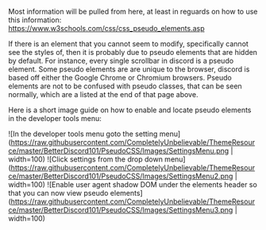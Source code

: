 Most information will be pulled from here, at least in reguards on how to use this information: https://www.w3schools.com/css/css_pseudo_elements.asp

If there is an element that you cannot seem to modify, specifically cannot see the styles of, then it is probably due to pseudo elements that are hidden by default. For instance, every single scrollbar in discord is a pseudo element. Some pseudo elements are are unique to the browser, discord is based off either the Google Chrome or Chromium browsers. Pseudo elements are not to be confused with pseudo classes, that can be seen normally, which are a listed at the end of that page above.

Here is a short image guide on how to enable and locate pseudo elements in the developer tools menu:

![In the developer tools menu goto the setting menu](https://raw.githubusercontent.com/CompletelyUnbelievable/ThemeResource/master/BetterDiscord101/PseudoCSS/Images/SettingsMenu.png | width=100)
![Click settings from the drop down menu](https://raw.githubusercontent.com/CompletelyUnbelievable/ThemeResource/master/BetterDiscord101/PseudoCSS/Images/SettingsMenu2.png | width=100)
![Enable user agent shadow DOM under the elements header so that you can now view pseudo elements](https://raw.githubusercontent.com/CompletelyUnbelievable/ThemeResource/master/BetterDiscord101/PseudoCSS/Images/SettingsMenu3.png | width=100)
